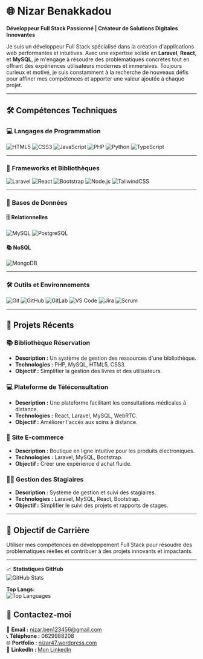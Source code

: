 # 🌐 **Nizar Benakkadou**  

**Développeur Full Stack Passionné | Créateur de Solutions Digitales Innovantes**  

Je suis un développeur Full Stack spécialisé dans la création d'applications web performantes et intuitives. Avec une expertise solide en **Laravel**, **React**, et **MySQL**, je m'engage à résoudre des problématiques concrètes tout en offrant des expériences utilisateurs modernes et immersives. Toujours curieux et motivé, je suis constamment à la recherche de nouveaux défis pour affiner mes compétences et apporter une valeur ajoutée à chaque projet.  

---

## 🛠 **Compétences Techniques**

### 💻 **Langages de Programmation**  
![HTML5](https://img.shields.io/badge/HTML5-%23E34F26.svg?style=for-the-badge&logo=html5&logoColor=white)
![CSS3](https://img.shields.io/badge/CSS3-%231572B6.svg?style=for-the-badge&logo=css3&logoColor=white)
![JavaScript](https://img.shields.io/badge/JavaScript-%23323330.svg?style=for-the-badge&logo=javascript&logoColor=%23F7DF1E)
![PHP](https://img.shields.io/badge/PHP-%23777BB4.svg?style=for-the-badge&logo=php&logoColor=white)
![Python](https://img.shields.io/badge/Python-%2314354C.svg?style=for-the-badge&logo=python&logoColor=white)
![TypeScript](https://img.shields.io/badge/TypeScript-%23007ACC.svg?style=for-the-badge&logo=typescript&logoColor=white)

---

### 🔧 **Frameworks et Bibliothèques**  
![Laravel](https://img.shields.io/badge/Laravel-%23FF2D20.svg?style=for-the-badge&logo=laravel&logoColor=white)
![React](https://img.shields.io/badge/React-%2320232a.svg?style=for-the-badge&logo=react&logoColor=%2361DAFB)
![Bootstrap](https://img.shields.io/badge/Bootstrap-%23563D7C.svg?style=for-the-badge&logo=bootstrap&logoColor=white)
![Node.js](https://img.shields.io/badge/Node.js-%23339933.svg?style=for-the-badge&logo=nodedotjs&logoColor=white)
![TailwindCSS](https://img.shields.io/badge/TailwindCSS-%2338B2AC.svg?style=for-the-badge&logo=tailwind-css&logoColor=white)

---

### 💾 **Bases de Données**  

#### 🗄 **Relationnelles**  
![MySQL](https://img.shields.io/badge/MySQL-%2300f.svg?style=for-the-badge&logo=mysql&logoColor=white)
![PostgreSQL](https://img.shields.io/badge/PostgreSQL-%23316192.svg?style=for-the-badge&logo=postgresql&logoColor=white)

#### 📚 **NoSQL**  
![MongoDB](https://img.shields.io/badge/MongoDB-%2347A248.svg?style=for-the-badge&logo=mongodb&logoColor=white)

---

### 🛠 **Outils et Environnements**  
![Git](https://img.shields.io/badge/Git-%23F05033.svg?style=for-the-badge&logo=git&logoColor=white)
![GitHub](https://img.shields.io/badge/GitHub-%23121011.svg?style=for-the-badge&logo=github&logoColor=white)
![GitLab](https://img.shields.io/badge/GitLab-%23FC6D26.svg?style=for-the-badge&logo=gitlab&logoColor=white)
![VS Code](https://img.shields.io/badge/VS%20Code-%23007ACC.svg?style=for-the-badge&logo=visual-studio-code&logoColor=white)
![Jira](https://img.shields.io/badge/Jira-%230052CC.svg?style=for-the-badge&logo=jira&logoColor=white)
![Scrum](https://img.shields.io/badge/Scrum-%23E34F26.svg?style=for-the-badge&logo=scrumalliance&logoColor=white)

---

## 🚀 **Projets Récents**

### 📚 **Bibliothèque Réservation**  
- **Description :** Un système de gestion des ressources d'une bibliothèque.  
- **Technologies :** PHP, MySQL, HTML5, CSS3.  
- **Objectif :** Simplifier la gestion des livres et des utilisateurs.  

### 💻 **Plateforme de Téléconsultation**  
- **Description :** Une plateforme facilitant les consultations médicales à distance.  
- **Technologies :** React, Laravel, MySQL, WebRTC.  
- **Objectif :** Améliorer l'accès aux soins à distance.  

### 🛒 **Site E-commerce**  
- **Description :** Boutique en ligne intuitive pour les produits électroniques.  
- **Technologies :** Laravel, MySQL, Bootstrap.  
- **Objectif :** Créer une expérience d'achat fluide.  

### 👩‍🎓 **Gestion des Stagiaires**  
- **Description :** Système de gestion et suivi des stagiaires.  
- **Technologies :** Laravel, MySQL, React, Bootstrap.  
- **Objectif :** Simplifier le suivi des projets et rapports de stages.  

---

## 🎯 **Objectif de Carrière**  

Utiliser mes compétences en développement Full Stack pour résoudre des problématiques réelles et contribuer à des projets innovants et impactants.

---
📈 **Statistiques GitHub**  
![GitHub Stats](https://github-readme-stats.vercel.app/api?username=nizar47&show_icons=true&hide_title=true&count_private=true&theme=dark)  

**Top Langs:**  
![Top Languages](https://github-readme-stats.vercel.app/api/top-langs/?username=nizar47&langs_count=10&theme=dark)


## 🤝 **Contactez-moi**  

📧 **Email :** [nizar.ben123456@gmail.com](mailto:nizar.ben123456@gmail.com)  
📞 **Téléphone :** 0629988208  
🌐 **Portfolio :** [nizar47.wordpress.com](https://nizar47.wordpress.com)  
💼 **LinkedIn :** [Mon LinkedIn](https://www.linkedin.com/in/nizar-benakkadou-2bb541311/)  
